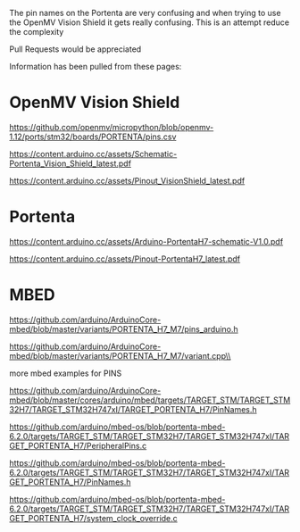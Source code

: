 The pin names on the Portenta are very confusing and when trying to use the OpenMV Vision Shield it gets really confusing. This is an attempt reduce the complexity

Pull Requests would be appreciated


Information has been pulled from these pages:


# OpenMV Vision Shield
https://github.com/openmv/micropython/blob/openmv-1.12/ports/stm32/boards/PORTENTA/pins.csv

https://content.arduino.cc/assets/Schematic-Portenta_Vision_Shield_latest.pdf

https://content.arduino.cc/assets/Pinout_VisionShield_latest.pdf




# Portenta

https://content.arduino.cc/assets/Arduino-PortentaH7-schematic-V1.0.pdf

https://content.arduino.cc/assets/Pinout-PortentaH7_latest.pdf

# MBED

https://github.com/arduino/ArduinoCore-mbed/blob/master/variants/PORTENTA_H7_M7/pins_arduino.h

https://github.com/arduino/ArduinoCore-mbed/blob/master/variants/PORTENTA_H7_M7/variant.cpp\\


more mbed examples for PINS

https://github.com/arduino/ArduinoCore-mbed/blob/master/cores/arduino/mbed/targets/TARGET_STM/TARGET_STM32H7/TARGET_STM32H747xI/TARGET_PORTENTA_H7/PinNames.h



https://github.com/arduino/mbed-os/blob/portenta-mbed-6.2.0/targets/TARGET_STM/TARGET_STM32H7/TARGET_STM32H747xI/TARGET_PORTENTA_H7/PeripheralPins.c

https://github.com/arduino/mbed-os/blob/portenta-mbed-6.2.0/targets/TARGET_STM/TARGET_STM32H7/TARGET_STM32H747xI/TARGET_PORTENTA_H7/PinNames.h

https://github.com/arduino/mbed-os/blob/portenta-mbed-6.2.0/targets/TARGET_STM/TARGET_STM32H7/TARGET_STM32H747xI/TARGET_PORTENTA_H7/system_clock_override.c



